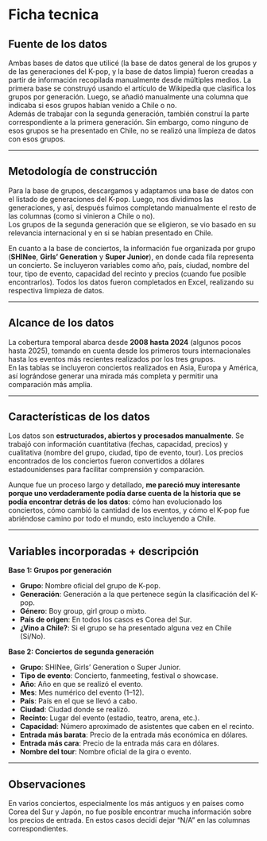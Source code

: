 # Ficha tecnica

## Fuente de los datos

Ambas bases de datos que utilicé (la base de datos general de los grupos y de las generaciones del K-pop, y la base de datos limpia) fueron creadas a partir de información recopilada manualmente desde múltiples medios. La primera base se construyó usando el artículo de Wikipedia que clasifica los grupos por generación. Luego, se añadió manualmente una columna que indicaba si esos grupos habían venido a Chile o no.  
Además de trabajar con la segunda generación, también construí la parte correspondiente a la primera generación. Sin embargo, como ninguno de esos grupos se ha presentado en Chile, no se realizó una limpieza de datos con esos grupos.

---

## Metodología de construcción

Para la base de grupos, descargamos y adaptamos una base de datos con el listado de generaciones del K-pop. Luego, nos dividimos las generaciones, y así, después fuimos completando manualmente el resto de las columnas (como si vinieron a Chile o no).  
Los grupos de la segunda generación que se eligieron, se vio basado en su relevancia internacional y en si se habían presentado en Chile.

En cuanto a la base de conciertos, la información fue organizada por grupo (**SHINee**, **Girls’ Generation** y **Super Junior**), en donde cada fila representa un concierto. Se incluyeron variables como año, país, ciudad, nombre del tour, tipo de evento, capacidad del recinto y precios (cuando fue posible encontrarlos). Todos los datos fueron completados en Excel, realizando su respectiva limpieza de datos.

---

## Alcance de los datos

La cobertura temporal abarca desde **2008 hasta 2024** (algunos pocos hasta 2025), tomando en cuenta desde los primeros tours internacionales hasta los eventos más recientes realizados por los tres grupos.  
En las tablas se incluyeron conciertos realizados en Asia, Europa y América, así lográndose generar una mirada más completa y permitir una comparación más amplia.

---

## Características de los datos

Los datos son **estructurados, abiertos y procesados manualmente**. Se trabajó con información cuantitativa (fechas, capacidad, precios) y cualitativa (nombre del grupo, ciudad, tipo de evento, tour). Los precios encontrados de los conciertos fueron convertidos a dólares estadounidenses para facilitar comprensión y comparación.  

Aunque fue un proceso largo y detallado, **me pareció muy interesante porque uno verdaderamente podía darse cuenta de la historia que se podía encontrar detrás de los datos**: cómo han evolucionado los conciertos, cómo cambió la cantidad de los eventos, y cómo el K-pop fue abriéndose camino por todo el mundo, esto incluyendo a Chile.

---

## Variables incorporadas + descripción

**Base 1: Grupos por generación**
- **Grupo**: Nombre oficial del grupo de K-pop.
- **Generación**: Generación a la que pertenece según la clasificación del K-pop.
- **Género**: Boy group, girl group o mixto.
- **País de origen**: En todos los casos es Corea del Sur.
- **¿Vino a Chile?**: Si el grupo se ha presentado alguna vez en Chile (Sí/No).

**Base 2: Conciertos de segunda generación**
- **Grupo**: SHINee, Girls’ Generation o Super Junior.
- **Tipo de evento**: Concierto, fanmeeting, festival o showcase.
- **Año**: Año en que se realizó el evento.
- **Mes**: Mes numérico del evento (1–12).
- **País**: País en el que se llevó a cabo.
- **Ciudad**: Ciudad donde se realizó.
- **Recinto**: Lugar del evento (estadio, teatro, arena, etc.).
- **Capacidad**: Número aproximado de asistentes que caben en el recinto.
- **Entrada más barata**: Precio de la entrada más económica en dólares.
- **Entrada más cara**: Precio de la entrada más cara en dólares.
- **Nombre del tour**: Nombre oficial de la gira o evento.

---

## Observaciones

En varios conciertos, especialmente los más antiguos y en países como Corea del Sur y Japón, no fue posible encontrar mucha información sobre los precios de entrada. En estos casos decidí dejar “N/A” en las columnas correspondientes.
